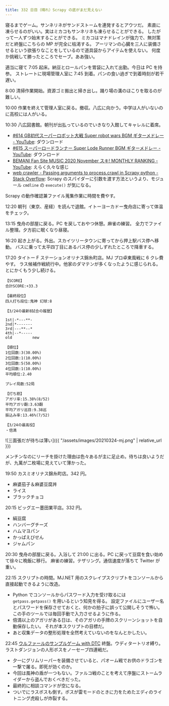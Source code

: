 ```yaml
---
title: 332 日目（晴れ）Scrapy の底がまだ見えない
---
```


寝るまでゲーム。サンネリネがサンドストームを連発するとアウツだ。
素直に凍らせるのがいい。実はミカコもサンネリネも凍らせることができる。
したがって一人ずつ始末することができる。
ミカコはマナドレインが強力で、無対策だと終盤にこちらの MP が完全に枯渇する。
アーリマンの心臓を三人に装備させるという欲張りなことをしているので道具袋からアイテムを使えない。
何度か挑戦して勝ったところでセーブ。ああ強い。

適当に寝て 7:05 起床。納豆とロールパンを胃袋に入れて出勤。今日は PC を持参。
ストレートに現場管理人室に 7:45 到着。パンの食い過ぎで到着時刻が若干遅い。

8:00 清掃作業開始。資源ゴミ搬出と掃き出し。踊り場の溝のほこりを取るのが難しい。

10:00 作業を終えて管理人室に戻る。撤収。八広に向かう。中学は人がいないのに高校には人がいる。

10:30 八広図書館。朝刊が出払っているのでいきなり入館してキャレルに着席。

* [&#x23;614 GB初代スーパーロボット大戦 Super robot wars BGM ギターメドレー - YouTube](https://www.youtube.com/watch?v=nv1GZ2FK8I4): ダウンロード
* [&#x23;615 スーパーロードランナー Super Lode Runner BGM ギターメドレー - YouTube](https://www.youtube.com/watch?v=jolQBJg_SJI): ダウンロード
* [BEMANI Fan Site MUSIC 2020 November スキ! MONTHLY RANKING - YouTube](https://www.youtube.com/watch?v=TbTiqveeTSA): えらく久々な感じ
* [web crawler - Passing arguments to process.crawl in Scrapy python - Stack Overflow](https://stackoverflow.com/questions/34382356/passing-arguments-to-process-crawl-in-scrapy-python):
  Scrapy のスパイダーに引数を渡す方法というより、モジュール `cmdline` の `execute()` が気になる。

Scrapy の動作確認兼ファイル蒐集作業に時間を費やす。

12:20 朝刊（東京、産経）を読んで退館。イトーヨーカドー曳舟店に寄って体温をチェック。

13:15 曳舟の部屋に戻る。PC を戻しておやつ休憩。麻雀の練習。
全力でファイル整理。夕方前に眠くなり昼寝。

16:20 起き上がる。外出。スカイツリータウンに寄ってから押上駅バス停へ移動。
バスに乗って太平四丁目にあるバス停の少しずれたところで降車する。

17:20 タイトー F ステーションオリナス錦糸町店。MJ プロ卓東風戦に 6 クレ費やす。
ラス候補作戦続行中。他家のダマテンが多くなったように感じられる。とにかくもう少し続ける。

```text
【SCORE】
合計SCORE:+33.3

【最終段位】
四人打ち段位:鬼神 幻球:8

【3/24の最新8試合の履歴】

1st|-*---**-
2nd|*-------
3rd|---**--*
4th|--*-----
old         new

【順位】
1位回数:3(30.00%)
2位回数:1(10.00%)
3位回数:5(50.00%)
4位回数:1(10.00%)
平均順位:2.40

プレイ局数:52局

【打ち筋】
アガリ率:15.38%(8/52)
平均アガリ翻:3.63翻
平均アガリ巡目:9.38巡
振込み率:13.46%(7/52)

【3/24の最高役】
・倍満
```

![三面張だが待ちは薄い]({{ "/assets/images/20210324-mj.png" | relative_url }})

メンチンなのにリーチを掛けた理由は色々あるが主に足止め。待ちは良いようだが、九萬が二枚場に見えていて薄かった。

19:50 カスミオリナス錦糸町店。342 円。

* 麻婆茄子＆麻婆豆腐丼
* ライス
* ブラックチョコ

20:15 ビッグエー墨田業平店。332 円。

* 絹豆腐
* ハンバーグチーズ
* ハムマヨパン
* かっぱえびせん
* ジャムパン

20:30 曳舟の部屋に戻る。入浴して 21:00 に出る。PC に戻って豆腐を食い始めて徐々に晩飯に移行。
麻雀の練習。テザリング。通信速度が落ちて Twitter が重い。

22:15 スクリプトの時間。MJ.NET 用のスクレイプスクリプトをコンソールから直接起動できるように改造。

* Python でコンソールからパスワード入力を受け取るには `getpass.getpass()` を用いるという知見を得る。
  設定ファイルにユーザー名とパスワードを保存させておくと、何かの拍子に誤って公開しそうで怖い。
  この手のツールでは毎回手動で入力させるように作る。
* 倍満以上のアガリがある日は、そのアガリの手牌のスクリーンショットを自動保存したい。
  それが本スクリプトの目標だ。
* あと収集データの整形処理を全然考えていないのをなんとかしたい。

22:45 [ウルファールのサンプルゲーム with DTC][bshf21b] 終盤。ウディタートリオ縛り。
ラストダンジョンの人形ボスをノーセーブ四連戦だ。

* 夕一にグリムリーパーを装備させていると、パオーム戦でお供のドラゴンを一撃で屠る。即死が効くのか。
* 今回は風神の盾が一つもない。ファルコ戦のことを考えて序盤にストームライダーから盗んでおくべきだった。
* 最終的に相談コマンドが空になる。
* ついでにラスボスも倒す。ボスが雷モードのときに力をためたエディのライトニング虎殺しが炸裂する。

[bshf21b]: https://wodifes.net/game/show/446
